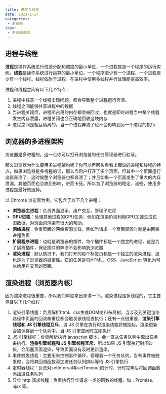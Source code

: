 ```yaml
---
title: 进程与线程
date: 2021-1-27
categories:
 - 浏览器
tags:
 - 浏览器基础
---
```




## 进程与线程

**进程**是操作系统进行资源分配和调度的最小单位，一个进程就是一个程序的运行实例。**线程**是操作系统进行运算的最小单位。一个程序至少有一个进程，一个进程至少有一个线程。线程依附于进程，在进程中使用多线程并行处理能提高效率。

进程和线程之间有以下几个特点：

1. 进程中任意一个线程出现问题，都会导致整个进程运行奔溃。
2. 线程之间能够共享进程中的数据
3. 当进程关闭后，进程所占用的内存都会被回收，也就是即时进程当中某个线程发生内存泄露，进程关闭也会正确地回收这块内存
4. 进程之间是相互隔离的，当一个进程奔溃了也不会影响到另一个进程的执行



## 浏览器的多进程架构

浏览器是多进程的，这一点你可以打开浏览器的任务管理器进行验证。

那么浏览器为什么要用多进程架构呢？你可以再回头看看上面说的进程和线程的特点，如果浏览器是多线程的话，那么当用户打开了多个页面，但其中一个页面运行出错奔溃了，这时候整个浏览器也都奔溃了；并且如果一个页面发生了重大的内存泄漏，其他页面也会收到影响，进而卡死。所以为了浏览器的稳定、流畅，使用多进程是最好的选择。

以 Chrome 浏览器为例，它包含了以下几个进程：

+ **浏览器主进程**：负责界面显示，用户交互，管理子进程
+ **GPU进程**：处理其他进程的GPU任务，例如在渲染阶段利用GPU加速生成位图数据，对页面的渲染有很大的帮助。
+ **网络进程**：负责页面的网络资源加载，例如当请求一个页面资源时就是由网络进程负责
+ **扩展程序进程**：也就是浏览器的插件，每个插件都是一个独立的进程，这是为了隔离插件，保证插件的奔溃不会影响到浏览器
+ **渲染进程**：默认情况下，我们打开的每个标签页都是一个独立的渲染进程，这也是为了浏览器的稳定性。它的任务是将HTML、CSS、JavaScript 转化为可以给用户交互的页面。



## 渲染进程（浏览器内核）

因为渲染进程很重要，所以我们单独拿出来讲一下。渲染进程是多线程的，它主要包含以下几个线程：

1. 渲染引擎线程：负责解析html、css生成DOM树和布局树，当涉及到关键渲染路径中页面的回流和重绘都会触发该线程去执行；还有一点很重要，**渲染引擎线程和 JS 引擎线程互斥**，当 JS 引擎在执行时渲染线程将被挂起，渲染更新会被保存到一个队列中，当 JS 引擎空闲时立即执行
2. JS 引擎线程：负责解析执行 javascript 脚本，会一直从任务队列中取出任务来执行。**渲染引擎线程和 JS 引擎线程互斥**，所以如果 JS 引擎执行时间过长，会阻塞页面渲染，导致页面没有及时更新渲染。
3. 事件触发线程：主要用来控制事件循环，管理着一个任务队列，当有事件被触发时，会将其回调函数添加进任务队列排队等待 JS 引擎执行
4. 定时器线程：负责对setInterval与setTimeout的计时，计时完毕后将回调函数添加进任务队列
5. 异步 http 请求线程：负责执行异步请求一类的函数的线程，如：Promise、ajax 等。



